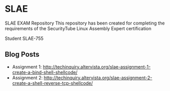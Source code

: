 # SLAE
SLAE EXAM Repository
This repository has been created for completing the requirements of the SecurityTube Linux Assembly Expert certification


Student SLAE-755


## Blog Posts

* Assignment 1: http://techinquiry.altervista.org/slae-assignment-1-create-a-bind-shell-shellcode/
* Assignment 2: http://techinquiry.altervista.org/slae-assignment-2-create-a-shell-reverse-tcp-shellcode/
